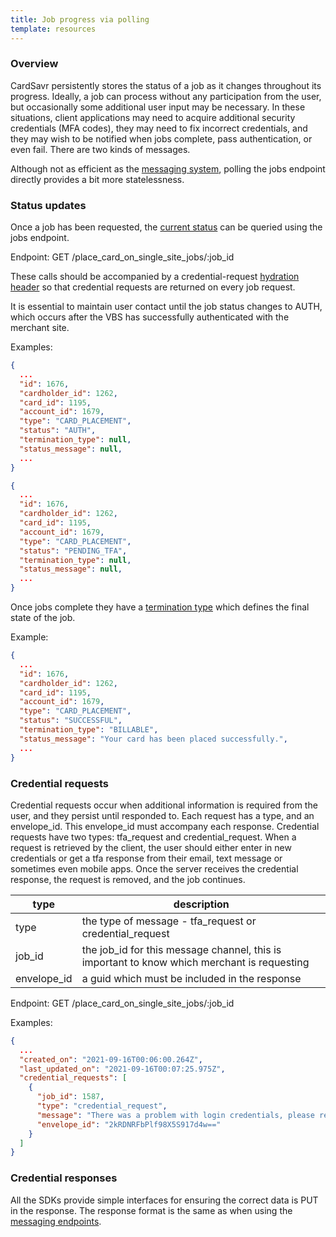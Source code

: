 ```yaml
---
title: Job progress via polling
template: resources
---
```


### Overview

CardSavr persistently stores the status of a job as it changes throughout its progress.  Ideally, a job can process without any participation from the user, but occasionally some additional user input may be necessary. In these situations, client applications may need to acquire additional security credentials (MFA codes), they may need to fix incorrect credentials, and they may wish to be notified when jobs complete, pass authentication, or even fail.  There are two kinds of messages.

Although not as efficient as the [messaging system](../progress-messages/), polling the jobs endpoint directly provides a bit more statelessness.

### Status updates

Once a job has been requested, the [current status](../job-progress/#job_statuses) can be queried using the jobs endpoint.

Endpoint: GET /place_card_on_single_site_jobs/:job_id

These calls should be accompanied by a credential-request [hydration header](https://swch.github.io/slate/?java#hydration) so that credential requests are returned on every job request.  

It is essential to maintain user contact until the job status changes to AUTH, which occurs after the VBS has successfully authenticated with the merchant site.  

Examples:

```json
{
  ...
  "id": 1676,
  "cardholder_id": 1262,
  "card_id": 1195,
  "account_id": 1679,
  "type": "CARD_PLACEMENT",
  "status": "AUTH",
  "termination_type": null,
  "status_message": null,  
  ...
}
```

```json
{
  ...
  "id": 1676,
  "cardholder_id": 1262,
  "card_id": 1195,
  "account_id": 1679,
  "type": "CARD_PLACEMENT",
  "status": "PENDING_TFA",
  "termination_type": null,
  "status_message": null,  
  ...
}
```

Once jobs complete they have a [termination type](../job-progress/#termination_types) which defines the final state of the job.

Example:

```json
{
  ...
  "id": 1676,
  "cardholder_id": 1262,
  "card_id": 1195,
  "account_id": 1679,
  "type": "CARD_PLACEMENT",
  "status": "SUCCESSFUL",
  "termination_type": "BILLABLE",
  "status_message": "Your card has been placed successfully.",  
  ...
}
```

### Credential requests

Credential requests occur when additional information is required from the user, and they persist until responded to.  Each request has a type, and an envelope\_id.  This envelope\_id must accompany each response.  Credential requests have two types: tfa\_request and credential_request.  When a request is retrieved by the client, the user should either enter in new credentials or get a tfa response from their email, text message or sometimes even mobile apps.  Once the server receives the credential response, the request is removed, and the job continues.

type | description
---- | ------------
type | the type of message - tfa\_request or credential\_request
job\_id | the job\_id for this message channel, this is important to know which merchant is requesting
envelope\_id | a guid which must be included in the response

Endpoint: GET /place_card_on_single_site_jobs/:job_id

Examples: 

```json
{ 
  ...
  "created_on": "2021-09-16T00:06:00.264Z",
  "last_updated_on": "2021-09-16T00:07:25.975Z",
  "credential_requests": [
    {
      "job_id": 1587,
      "type": "credential_request",
      "message": "There was a problem with login credentials, please re-submit.",
      "envelope_id": "2kRDNRFbPlf98X5S917d4w=="
    }
  ]
}
```

### Credential responses

All the SDKs provide simple interfaces for ensuring the correct data is PUT in the response.  The response format is the same as when using the [messaging endpoints](../progress-messages/#credential_responses/).

